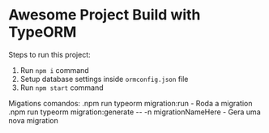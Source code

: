 # Awesome Project Build with TypeORM

Steps to run this project:

1. Run `npm i` command
2. Setup database settings inside `ormconfig.json` file
3. Run `npm start` command

Migations comandos:
.npm run typeorm migration:run - Roda a migration
.npm run typeorm migration:generate -- -n migrationNameHere - Gera uma nova migration
